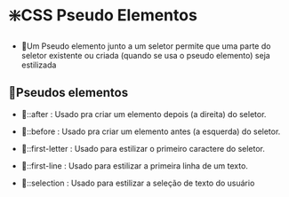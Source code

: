 # ❇️CSS Pseudo Elementos

- 🔸Um Pseudo elemento junto a um seletor permite que uma parte do seletor existente ou criada  (quando se usa o pseudo elemento) seja estilizada

## 💠Pseudos elementos

- 🔸::after : Usado pra criar um elemento depois (a direita) do seletor.

- 🔸::before : Usado pra criar um elemento antes (a esquerda) do seletor.

- 🔸::first-letter : Usado para estilizar o primeiro caractere do seletor.

- 🔸::first-line : Usado para estilizar a primeira linha de um texto.

- 🔸::selection : Usado para estilizar a seleção de texto do usuário
